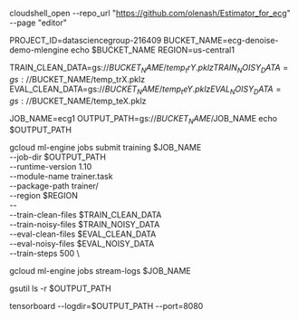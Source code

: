 cloudshell_open --repo_url "https://github.com/olenash/Estimator_for_ecg" --page "editor"


PROJECT_ID=datasciencegroup-216409
BUCKET_NAME=ecg-denoise-demo-mlengine
echo $BUCKET_NAME
REGION=us-central1


TRAIN_CLEAN_DATA=gs://$BUCKET_NAME/temp_trY.pklz
TRAIN_NOISY_DATA=gs://$BUCKET_NAME/temp_trX.pklz
EVAL_CLEAN_DATA=gs://$BUCKET_NAME/temp_teY.pklz
EVAL_NOISY_DATA=gs://$BUCKET_NAME/temp_teX.pklz



JOB_NAME=ecg1
OUTPUT_PATH=gs://$BUCKET_NAME/$JOB_NAME
echo $OUTPUT_PATH


gcloud ml-engine jobs submit training $JOB_NAME \
--job-dir $OUTPUT_PATH \
--runtime-version 1.10 \
--module-name trainer.task \
--package-path trainer/ \
--region $REGION \
-- \
--train-clean-files $TRAIN_CLEAN_DATA \
--train-noisy-files $TRAIN_NOISY_DATA \
--eval-clean-files $EVAL_CLEAN_DATA \
--eval-noisy-files $EVAL_NOISY_DATA \
--train-steps 500 \

gcloud ml-engine jobs stream-logs $JOB_NAME

gsutil ls -r $OUTPUT_PATH

tensorboard --logdir=$OUTPUT_PATH --port=8080